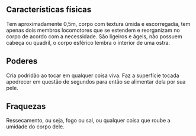 
## Características físicas

Tem aproximadamente 0,5m, corpo com textura úmida e escorregadia, tem apenas dois membros locomotores que se estendem e reorganizam no corpo de acordo com a necessidade. São ligeiros e ágeis, não possuem cabeça ou quadril, o corpo esférico lembra o interior de uma ostra. 

## Poderes 

Cria podridão ao tocar em qualquer coisa viva. Faz a superfície tocada apodrecer em questão de segundos para então se alimentar dela por sua pele.

## Fraquezas 

Ressecamento, ou seja, fogo ou sal, ou qualquer coisa que roube a umidade do corpo dele.

